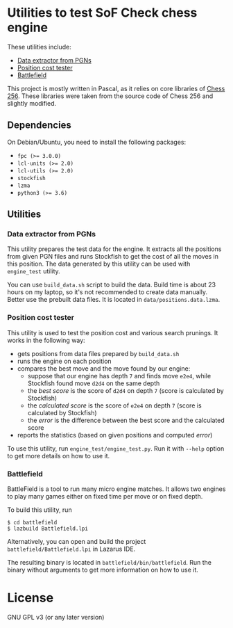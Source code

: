 # Utilities to test SoF Check chess engine

These utilities include:

- [Data extractor from PGNs](#data-extractor-from-pgns)
- [Position cost tester](#position-cost-tester)
- [Battlefield](#battlefield)

This project is mostly written in Pascal, as it relies on core libraries of
[Chess 256](https://github.com/alex65536/Chess256). These libraries were taken from the source
code of Chess 256 and slightly modified.

## Dependencies

On Debian/Ubuntu, you need to install the following packages:

- `fpc (>= 3.0.0)`
- `lcl-units (>= 2.0)`
- `lcl-utils (>= 2.0)`
- `stockfish`
- `lzma`
- `python3 (>= 3.6)`

## Utilities

### Data extractor from PGNs

This utility prepares the test data for the engine. It extracts all the positions from given PGN
files and runs Stockfish to get the cost of all the moves in this position. The data generated by
this utility can be used with `engine_test` utility.

You can use `build_data.sh` script to build the data. Build time is about 23 hours on my laptop,
so it's not recommended to create data manually. Better use the prebuilt data files. It is located
in `data/positions.data.lzma`.

### Position cost tester

This utility is used to test the position cost and various search prunings. It works in the
following way:

- gets positions from data files prepared by `build_data.sh`
- runs the engine on each position
- compares the best move and the move found by our engine:
  - suppose that our engine has depth `7` and finds move `e2e4`, while Stockfish found move `d2d4`
    on the same depth
  - the _best score_ is the score of `d2d4` on depth `7` (score is calculated by Stockfish)
  - the _calculated score_ is the score of `e2e4` on depth `7` (score is calculated by Stockfish)
  - the _error_ is the difference between the best score and the calculated score
- reports the statistics (based on given positions and computed _error_)

To use this utility, run `engine_test/engine_test.py`. Run it with `--help` option to get more
details on how to use it.

### Battlefield

BattleField is a tool to run many micro engine matches. It allows two engines to play many games
either on fixed time per move or on fixed depth.

To build this utility, run

~~~~~
$ cd battlefield
$ lazbuild Battlefield.lpi
~~~~~

Alternatively, you can open and build the project `battlefield/Battlefield.lpi` in Lazarus IDE.

The resulting binary is located in `battlefield/bin/battlefield`. Run the binary without arguments
to get more information on how to use it.

# License

GNU GPL v3 (or any later version)
